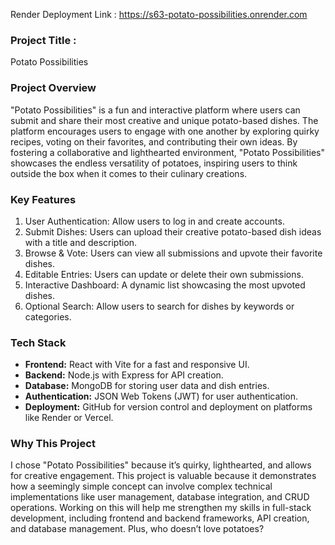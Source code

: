 Render Deployment Link : https://s63-potato-possibilities.onrender.com

### Project Title :
Potato Possibilities

### **Project Overview**  
"Potato Possibilities" is a fun and interactive platform where users can submit and share their most creative and unique potato-based dishes. The platform encourages users to engage with one another by exploring quirky recipes, voting on their favorites, and contributing their own ideas. By fostering a collaborative and lighthearted environment, "Potato Possibilities" showcases the endless versatility of potatoes, inspiring users to think outside the box when it comes to their culinary creations.


### Key Features
1. User Authentication: Allow users to log in and create accounts.  
2. Submit Dishes: Users can upload their creative potato-based dish ideas with a title and description.  
3. Browse & Vote: Users can view all submissions and upvote their favorite dishes.  
4. Editable Entries: Users can update or delete their own submissions.  
5. Interactive Dashboard: A dynamic list showcasing the most upvoted dishes.  
6. Optional Search: Allow users to search for dishes by keywords or categories.  


### Tech Stack
- **Frontend:** React with Vite for a fast and responsive UI.  
- **Backend:** Node.js with Express for API creation.  
- **Database:** MongoDB for storing user data and dish entries.  
- **Authentication:** JSON Web Tokens (JWT) for user authentication.  
- **Deployment:** GitHub for version control and deployment on platforms like Render or Vercel.  


### Why This Project
I chose "Potato Possibilities" because it’s quirky, lighthearted, and allows for creative engagement. This project is valuable because it demonstrates how a seemingly simple concept can involve complex technical implementations like user management, database integration, and CRUD operations. Working on this will help me strengthen my skills in full-stack development, including frontend and backend frameworks, API creation, and database management. Plus, who doesn’t love potatoes? 

